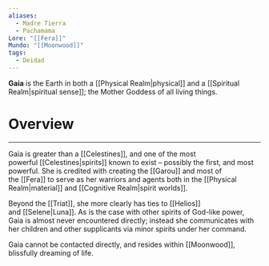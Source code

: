 ```yaml
---
aliases:
  - Madre Tierra
  - Pachamama
Lore: "[[Fera]]"
Mundo: "[[Moonwood]]"
tags:
  - Deidad
---
```

**Gaia** is the Earth in both a [[Physical Realm|physical]] and a [[Spiritual Realm|spiritual sense]]; the Mother Goddess of all living things.
# Overview
---
Gaia is greater than a [[Celestines]], and one of the most powerful [[Celestines|spirits]] known to exist – possibly the first, and most powerful. She is credited with creating the [[Garou]] and most of the [[Fera]] to serve as her warriors and agents both in the [[Physical Realm|material]] and [[Cognitive Realm|spirit worlds]].

Beyond the [[Triat]], she more clearly has ties to [[Helios]] and [[Selene|Luna]]. As is the case with other spirits of God-like power, Gaia is almost never encountered directly; instead she communicates with her children and other supplicants via minor spirits under her command.

Gaia cannot be contacted directly, and resides within [[Moonwood]], blissfully dreaming of life.